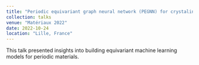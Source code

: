 ```yaml
---
title: "Periodic equivariant graph neural network (PEGNN) for crystalin system"
collection: talks
venue: "Matériaux 2022"
date: 2022-10-24
location: "Lille, France"
---
```


This talk presented insights into building equivariant machine learning models for periodic materials.
